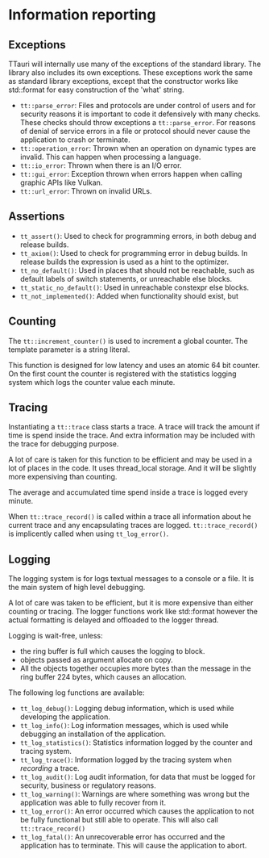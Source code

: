 Information reporting
=====================

Exceptions
----------
TTauri will internally use many of the exceptions of the standard library.
The library also includes its own exceptions. These exceptions work the same
as standard library exceptions, except that the constructor works like
std::format for easy construction of the 'what' string.

 - `tt::parse_error`: Files and protocols are under control of users and
   for security reasons it is important to code it defensively with many
   checks. These checks should throw exceptions a `tt::parse_error`.
   For reasons of denial of service errors in a file or protocol
   should never cause the application to crash or terminate.
 - `tt::operation_error`: Thrown when an operation on dynamic types are invalid.
   This can happen when processing a language.
 - `tt::io_error`: Thrown when there is an I/O error.
 - `tt::gui_error`: Exception thrown when errors happen when calling graphic
   APIs like Vulkan.
 - `tt::url_error`: Thrown on invalid URLs.

Assertions
----------

 - `tt_assert()`: Used to check for programming errors, in both debug and
   release builds.
 - `tt_axiom()`: Used to check for programming error in debug builds.
   In release builds the expression is used as a hint to the optimizer.
 - `tt_no_default()`: Used in places that should not be reachable,
   such as default labels of switch statements, or unreachable else
   blocks.
 - `tt_static_no_default()`: Used in unreachable constexpr else blocks.
 - `tt_not_implemented()`: Added when functionality should exist, but
   

Counting
--------
The `tt::increment_counter()` is used to increment a global counter.
The template parameter is a string literal.

This function is designed for low latency and uses an atomic 64 bit counter.
On the first count the counter is registered with the statistics logging
system which logs the counter value each minute.

Tracing
-------
Instantiating a `tt::trace` class starts a trace. A trace will track the amount
if time is spend inside the trace. And extra information may be included with
the trace for debugging purpose.

A lot of care is taken for this function to be efficient and may be used
in a lot of places in the code. It uses thread\_local storage. And it
will be slightly more expensiving than counting.

The average and accumulated time spend inside a trace is logged every minute.

When `tt::trace_record()` is called within a trace all information about
he current trace and any encapsulating traces are logged. `tt::trace_record()`
is implicently called when using `tt_log_error()`.

Logging
-------
The logging system is for logs textual messages to a console or a file.
It is the main system of high level debugging.

A lot of care was taken to be efficient, but it is more expensive than
either counting or tracing. The logger functions work like std::format
however the actual formatting is delayed and offloaded to the logger thread.

Logging is wait-free, unless:
 - the ring buffer is full which causes the logging to block.
 - objects passed as argument allocate on copy.
 - All the objects together occupies more bytes than the message
   in the ring buffer 224 bytes, which causes an allocation.

The following log functions are available:
 - `tt_log_debug()`: Logging debug information, which is used while developing
   the application.
 - `tt_log_info()`: Log information messages, which is used while debugging
   an installation of the application.
 - `tt_log_statistics()`: Statistics information logged by the counter and
   tracing system.
 - `tt_log_trace()`: Information logged by the tracing system when _recording_
   a trace.
 - `tt_log_audit()`: Log audit information, for data that must be logged
   for security, business or regulatory reasons.
 - `tt_log_warning()`: Warnings are where something was wrong but the application
   was able to fully recover from it.
 - `tt_log_error()`: An error occurred which causes the application to not be
   fully functional but still able to operate. This will also call `tt::trace_record()`
 - `tt_log_fatal()`: An unrecoverable error has occurred and the application has
   to terminate. This will cause the application to abort.

